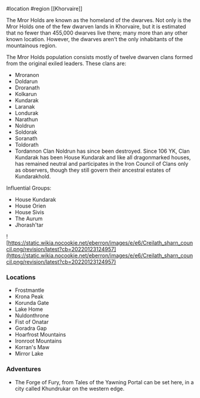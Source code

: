  #location #region [[Khorvaire]]

The Mror Holds are known as the homeland of the dwarves. Not only is the Mror Holds one of the few dwarven lands in Khorvaire, but it is estimated that no fewer than 455,000 dwarves live there; many more than any other known location. However, the dwarves aren't the only inhabitants of the mountainous region.

The Mror Holds population consists mostly of twelve dwarven clans formed from the original exiled leaders. These clans are:
- Mroranon
- Doldarun
- Droranath
- Kolkarun
- Kundarak
- Laranak
- Londurak
- Narathun
- Noldrun
- Soldorak
- Soranath
- Toldorath
- Tordannon
Clan Noldrun has since been destroyed. Since 106 YK, Clan Kundarak has been House Kundarak and like all dragonmarked houses, has remained neutral and participates in the Iron Council of Clans only as observers, though they still govern their ancestral estates of Kundarakhold.

Influential Groups:
- House Kundarak
- House Orien
- House Sivis
- The Aurum
- Jhorash'tar

![https://static.wikia.nocookie.net/eberron/images/e/e6/Creilath_sharn_council.png/revision/latest?cb=20220123124957](https://static.wikia.nocookie.net/eberron/images/e/e6/Creilath_sharn_council.png/revision/latest?cb=20220123124957)

### Locations

- Frostmantle
- Krona Peak
- Korunda Gate
- Lake Home
- Nuldonthrone
- Fist of Onatar
- Goradra Gap
- Hoarfrost Mountains
- Ironroot Mountains
- Korran's Maw
- Mirror Lake

### Adventures

- The Forge of Fury, from Tales of the Yawning Portal can be set here, in a city called Khundrukar on the western edge.